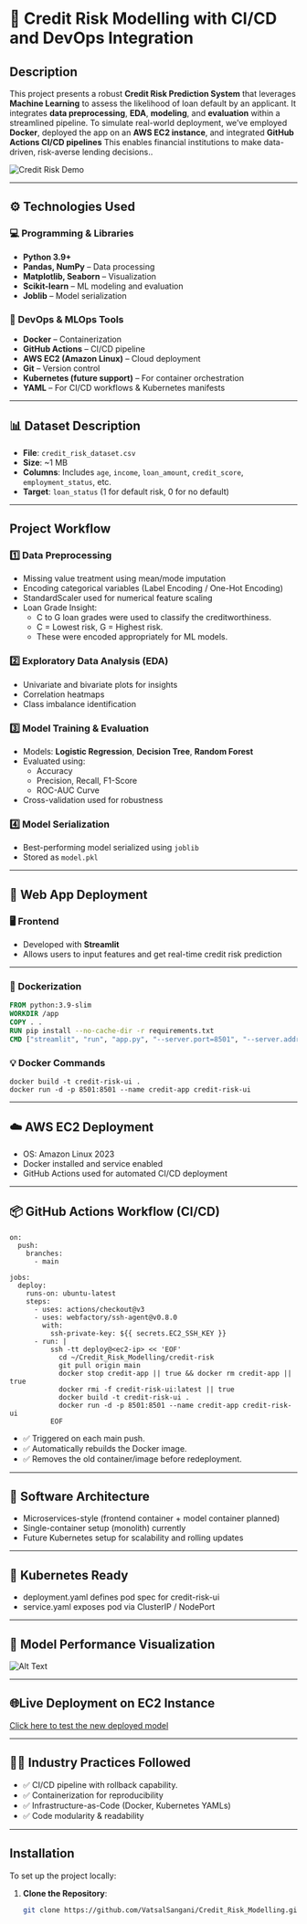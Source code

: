 # 🏦 Credit Risk Modelling with CI/CD and DevOps Integration

## Description

This project presents a robust **Credit Risk Prediction System** that leverages **Machine Learning** to assess the likelihood of loan default by an applicant. It integrates **data preprocessing**, **EDA**, **modeling**, and **evaluation** within a streamlined pipeline. To simulate real-world deployment, we’ve employed **Docker**, deployed the app on an **AWS EC2 instance**, and integrated **GitHub Actions CI/CD pipelines** This enables financial institutions to make data-driven, risk-averse lending decisions..

![Credit Risk Demo](live-demo.gif)

---

## ⚙️ Technologies Used

### 💻 Programming & Libraries
- **Python 3.9+**
- **Pandas, NumPy** – Data processing
- **Matplotlib, Seaborn** – Visualization
- **Scikit-learn** – ML modeling and evaluation
- **Joblib** – Model serialization

### 🐳 DevOps & MLOps Tools
- **Docker** – Containerization
- **GitHub Actions** – CI/CD pipeline
- **AWS EC2 (Amazon Linux)** – Cloud deployment
- **Git** – Version control
- **Kubernetes (future support)** – For container orchestration
- **YAML** – For CI/CD workflows & Kubernetes manifests

---

## 📊 Dataset Description

- **File**: `credit_risk_dataset.csv`
- **Size**: ~1 MB
- **Columns**: Includes `age`, `income`, `loan_amount`, `credit_score`, `employment_status`, etc.
- **Target**: `loan_status` (1 for default risk, 0 for no default)

---

## Project Workflow

### 1️⃣ Data Preprocessing

- Missing value treatment using mean/mode imputation
- Encoding categorical variables (Label Encoding / One-Hot Encoding)
- StandardScaler used for numerical feature scaling
- Loan Grade Insight:
  - C to G loan grades were used to classify the creditworthiness.
  - C = Lowest risk, G = Highest risk.
  - These were encoded appropriately for ML models.

### 2️⃣ Exploratory Data Analysis (EDA)

- Univariate and bivariate plots for insights
- Correlation heatmaps
- Class imbalance identification
  

### 3️⃣ Model Training & Evaluation

- Models: **Logistic Regression**, **Decision Tree**, **Random Forest**
- Evaluated using:
  - Accuracy
  - Precision, Recall, F1-Score
  - ROC-AUC Curve
- Cross-validation used for robustness

### 4️⃣ Model Serialization

- Best-performing model serialized using `joblib`
- Stored as `model.pkl`

---

## 🚀 Web App Deployment

### 🖥️ Frontend

- Developed with **Streamlit**
- Allows users to input features and get real-time credit risk prediction

---

### 🐳 Dockerization

```Dockerfile
FROM python:3.9-slim
WORKDIR /app
COPY . .
RUN pip install --no-cache-dir -r requirements.txt
CMD ["streamlit", "run", "app.py", "--server.port=8501", "--server.address=0.0.0.0"]
```

### 💡 Docker Commands
```
docker build -t credit-risk-ui .
docker run -d -p 8501:8501 --name credit-app credit-risk-ui
```

---

## ☁️ AWS EC2 Deployment
- OS: Amazon Linux 2023
- Docker installed and service enabled
- GitHub Actions used for automated CI/CD deployment

---

## 📦 GitHub Actions Workflow (CI/CD)
```
on:
  push:
    branches:
      - main

jobs:
  deploy:
    runs-on: ubuntu-latest
    steps:
      - uses: actions/checkout@v3
      - uses: webfactory/ssh-agent@v0.8.0
        with:
          ssh-private-key: ${{ secrets.EC2_SSH_KEY }}
      - run: |
          ssh -tt deploy@<ec2-ip> << 'EOF'
            cd ~/Credit_Risk_Modelling/credit-risk
            git pull origin main
            docker stop credit-app || true && docker rm credit-app || true
            docker rmi -f credit-risk-ui:latest || true
            docker build -t credit-risk-ui .
            docker run -d -p 8501:8501 --name credit-app credit-risk-ui
          EOF
```
- ✅ Triggered on each main push.
- ✅ Automatically rebuilds the Docker image.
- ✅ Removes the old container/image before redeployment.

---

## 🧱 Software Architecture
- Microservices-style (frontend container + model container planned)
- Single-container setup (monolith) currently
- Future Kubernetes setup for scalability and rolling updates

---

## 🧭 Kubernetes Ready
- deployment.yaml defines pod spec for credit-risk-ui
- service.yaml exposes pod via ClusterIP / NodePort

---

## 📸 Model Performance Visualization
![Alt Text](https://github.com/VatsalSangani/Credit_Risk_Modelling/blob/main/.archive/Model%20Comparison%20Results.png)

---

## 🌐Live Deployment on EC2 Instance 
[Click here to test the new deployed model](http://13.42.17.17:8501/)

---

## 👨‍💻 Industry Practices Followed
- ✅ CI/CD pipeline with rollback capability.
- ✅ Containerization for reproducibility
- ✅ Infrastructure-as-Code (Docker, Kubernetes YAMLs)
- ✅ Code modularity & readability

---


## Installation


To set up the project locally:

1. **Clone the Repository**:
   ```bash
   git clone https://github.com/VatsalSangani/Credit_Risk_Modelling.git
